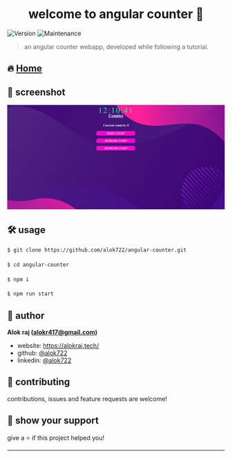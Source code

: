 <h1 align="center">welcome to angular counter 👋</h1>
<p>
  <img alt="Version" src="https://img.shields.io/badge/version-1.0.0-blue.svg?cacheSeconds=2592000" />
  <img alt="Maintenance" src="https://img.shields.io/badge/Maintained-yes-blue.svg" />
</p>

> an angular counter webapp, developed while following a tutorial.

## 🔥 [Home](https://alok722.github.io/angular-counter/index.html)

## 📸 screenshot
![demo](./src/assets/demo.JPG)

## 🛠 usage

```sh
$ git clone https://github.com/alok722/angular-counter.git

$ cd angular-counter

$ npm i

$ npm run start
```

## 👤 author

 **Alok raj (alokr417@gmail.com)**

* website: https://alokraj.tech/
* github: [@alok722](https://github.com/alok722)
* linkedin: [@alok722](https://linkedin.com/in/alok722)


## 🤝 contributing

contributions, issues and feature requests are welcome!

## 🙌 show your support

give a ⭐️ if this project helped you!


***
